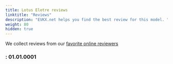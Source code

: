 ```yaml
---
title: Lotus Eletre reviews
linktitle: "Reviews"
description: "EVKX.net helps you find the best review for this model. "
weight: 80
hidden: true
---
```

We collect reviews from our [favorite online reviewers](/guides/evreviewers/)

### :  01.01.0001

